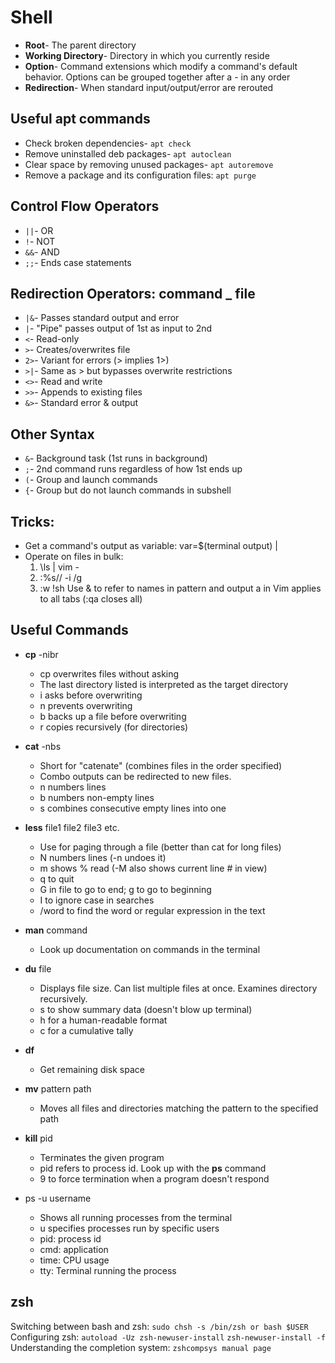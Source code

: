 # Shell

* **Root**- The parent directory
* **Working Directory**- Directory in which you currently reside
* **Option**- Command extensions which modify a command's default behavior. Options can be grouped together after a - in any order
* **Redirection**- When standard input/output/error are rerouted

## Useful apt commands

* Check broken dependencies- `apt check`
* Remove uninstalled deb packages- `apt autoclean`
* Clear space by removing unused packages- `apt autoremove`
* Remove a package and its configuration files: `apt purge`

## Control Flow Operators

* `||`- OR
* `!`- NOT
* `&&`- AND
* `;;`- Ends case statements

## Redirection Operators: command _ file

* `|&`- Passes standard output and error
* `|`- "Pipe" passes output of 1st as input to 2nd
* `<`- Read-only
* `>`- Creates/overwrites file
* `2>`- Variant for errors (> implies 1>)
* `>|`- Same as > but bypasses overwrite restrictions
* `<>`- Read and write
* `>>`- Appends to existing files
* `&>`- Standard error & output

## Other Syntax

* `&`- Background task (1st runs in background)
* `;`- 2nd command runs regardless of how 1st ends up
* `(`- Group and launch commands
* `{`- Group but do not launch commands in subshell

## Tricks:

* Get a command's output as variable: var=$(terminal output) | <command>
* Operate on files in bulk:
    1. \ls | vim -
    2. :%s/<names>/<command> -i <pattern> <output>/g
    3. :w !sh
    Use & to refer to names in pattern and output
    a in Vim applies to all tabs (:qa closes all)
## Useful Commands

* **cp** -nibr
    * cp overwrites files without asking
    * The last directory listed is interpreted as the target directory
    * i asks before overwriting
    * n prevents overwriting
    * b backs up a file before overwriting
    * r copies recursively (for directories)

* **cat** -nbs
    * Short for "catenate" (combines files in the order specified)
    * Combo outputs can be redirected to new files.
    * n numbers lines
    * b numbers non-empty lines
    * s combines consecutive empty lines into one

* **less** file1 file2 file3 etc.
    * Use for paging through a file (better than cat for long files)
    * N numbers lines (-n undoes it)
    * m shows % read (-M also shows current line # in view)
    * q to quit
    * G in file to go to end; g to go to beginning
    * I to ignore case in searches
    * /word to find the word or regular expression in the text

* **man** command
    * Look up documentation on commands in the terminal

* **du** file
    * Displays file size. Can list multiple files at once. Examines directory recursively.
    * s to show summary data (doesn't blow up terminal)
    * h for a human-readable format
    * c for a cumulative tally

* **df**
    * Get remaining disk space

* **mv** pattern path
    * Moves all files and directories matching the pattern to the specified path

* **kill** pid
    * Terminates the given program
    * pid refers to process id. Look up with the **ps** command
    * 9 to force termination when a program doesn't respond

* ps -u username
    * Shows all running processes from the terminal
    * u specifies processes run by specific users
    * pid: process id
    * cmd: application
    * time: CPU usage
    * tty: Terminal running the process

## zsh

Switching between bash and zsh: `sudo chsh -s /bin/zsh or bash $USER`
Configuring zsh: `autoload -Uz zsh-newuser-install`
`zsh-newuser-install -f`
Understanding the completion system: `zshcompsys manual page`


